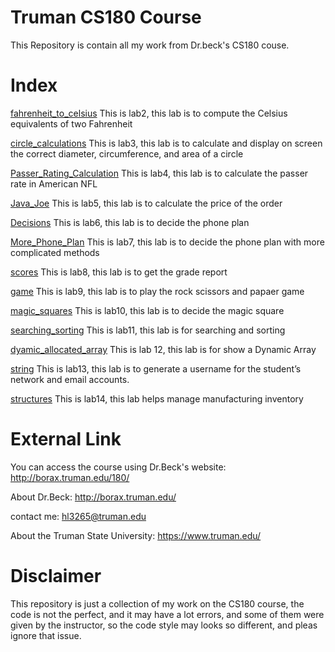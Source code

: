 # Truman CS180 Course
This Repository is contain all my work from Dr.beck's CS180 couse.

# Index
[fahrenheit_to_celsius](https://github.com/TheRealMilesLee/Truman-CS180-Course/tree/master/lab02a) This is lab2, this lab is to compute the Celsius equivalents of two Fahrenheit

[circle_calculations](https://github.com/TheRealMilesLee/Truman-CS180-Course/tree/master/lab02b) This is lab3, this lab is to calculate and display on screen the correct diameter, circumference, and area of a circle

[Passer_Rating_Calculation](https://github.com/TheRealMilesLee/Truman-CS180-Course/tree/master/lab03a) This is lab4, this lab is to calculate the passer rate in American NFL

[Java_Joe](https://github.com/TheRealMilesLee/Truman-CS180-Course/tree/master/lab03b) This is lab5, this lab is to calculate the price of the order

[Decisions](https://github.com/TheRealMilesLee/Truman-CS180-Course/tree/master/lab05) This is lab6, this lab is to decide the phone plan

[More_Phone_Plan](https://github.com/TheRealMilesLee/Truman-CS180-Course/tree/master/lab06) This is lab7, this lab is to decide the phone plan with more complicated methods

[scores](https://github.com/TheRealMilesLee/Truman-CS180-Course/tree/master/lab07) This is lab8, this lab is to get the grade report

[game](https://github.com/TheRealMilesLee/Truman-CS180-Course/tree/master/lab08) This is lab9, this lab is to play the rock scissors and papaer game

[magic_squares](https://github.com/TheRealMilesLee/Truman-CS180-Course/tree/master/lab09) This is lab10, this lab is to decide the magic square

[searching_sorting](https://github.com/TheRealMilesLee/Truman-CS180-Course/tree/master/lab10) This is lab11, this lab is for searching and sorting

[dyamic_allocated_array](https://github.com/TheRealMilesLee/Truman-CS180-Course/tree/master/lab11) This is lab 12, this lab is for show a Dynamic Array

[string](https://github.com/TheRealMilesLee/Truman-CS180-Course/tree/master/lab12) This is lab13, this lab is to generate a username for the student’s network and email accounts.

[structures](https://github.com/TheRealMilesLee/Truman-CS180-Course/tree/master/lab13) This is lab14, this lab helps manage manufacturing inventory

# External Link

You can access the course using Dr.Beck's website: http://borax.truman.edu/180/

About Dr.Beck: http://borax.truman.edu/

contact me: hl3265@truman.edu

About the Truman State University: https://www.truman.edu/

# Disclaimer
This repository is just a collection of my work on the CS180 course, the code is not the perfect, and it may have a lot errors, and some of them were given by the instructor, so the code style may looks so different, and pleas ignore that issue.